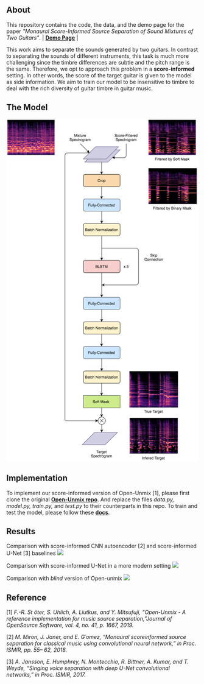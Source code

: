 ## About

This repository contains the code, the data, and the demo page for the paper *"Monaural Score-Informed Source Separation of Sound Mixtures of Two Guitars"*. | [**Demo Page**](https://chiahohsiung.github.io/Score-Informed-SS-on-Guitars/) | 

This work aims to separate the sounds generated by two guitars. In contrast to separating the sounds of different instruments, this task is much more challenging since the timbre differences are subtle and the pitch range is the same. Therefore, we opt to approach this problem in a **score-informed** setting. In other words, the score of the target guitar is given to the model as side information. We aim to train our model to be insensitive to timbre to deal with the rich diversity of guitar timbre in guitar music. 


## The Model
![Score-Informed Model](/images/model_and_spec.png)
## Implementation
To implement our score-informed version of Open-Unmix [1], please first clone the original [**Open-Unmix repo**](https://github.com/sigsep/open-unmix-pytorch). And replace the files *data.py, model.py, train.py,* and *test.py* to their counterparts in this repo. To train and test the model, please follow these [**docs**](https://github.com/sigsep/open-unmix-pytorch/blob/master/docs).

## Results

Comparison with score-informed CNN autoencoder [2] and score-informed U-Net [3] baselines
<img src="https://github.com/chiahohsiung/Score-Informed-SS-on-Guitars/blob/master/images/low_res.png" width="400">

Comparison with score-informed U-Net in a more modern setting 
<img src="https://github.com/chiahohsiung/Score-Informed-SS-on-Guitars/blob/master/images/modern.png" width="400">

Comparison with *blind* version of Open-unmix
<img src="https://github.com/chiahohsiung/Score-Informed-SS-on-Guitars/blob/master/images/unseen.png" width="400">

## Reference
[1] *F.-R. St ̈oter, S. Uhlich, A. Liutkus, and Y. Mitsufuji, “Open-Unmix - A reference implementation for music source separation,”Journal of OpenSource Software, vol. 4, no. 41, p. 1667, 2019.*

[2] *M. Miron, J. Janer, and E. G´omez, “Monaural scoreinformed source separation for classical music using convolutional neural network,” in Proc. ISMIR, pp. 55–
62, 2018.*

[3] *A. Jansson, E. Humphrey, N. Montecchio, R. Bittner, A. Kumar, and T. Weyde, “Singing voice separation with deep U-Net convolutional networks,” in Proc. ISMIR, 2017.*




